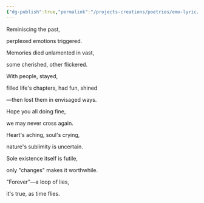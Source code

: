 ```yaml
---
{"dg-publish":true,"permalink":"/projects-creations/poetries/emo-lyric/growing-up/","created":"2025-03-05T19:10:31.915+05:30","updated":"2025-03-05T19:16:06.436+05:30"}
---
```


Reminiscing the past,

perplexed emotions triggered.

Memories died unlamented in vast,

some cherished, other flickered.

With people, stayed,

filled life's chapters, had fun, shined

—then lost them in envisaged ways.

Hope you all doing fine,

we may never cross again.

Heart's aching, soul's crying,

nature's sublimity is uncertain.

Sole existence itself is futile,

only "changes" makes it worthwhile.

"Forever"—a loop of lies,

it's true, as time flies.